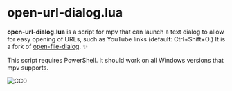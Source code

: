 open-url-dialog.lua
====================

**open-url-dialog.lua** is a script for mpv that can launch a text dialog to allow for easy opening of URLs, such as YouTube links (default: Ctrl+Shift+O.) It is a fork of [open-file-dialog](https://github.com/rossy/mpv-open-file-dialog). :sparkles:

This script requires PowerShell. It should work on all Windows versions that mpv supports. 

![CC0](https://licensebuttons.net/p/zero/1.0/80x15.png)

